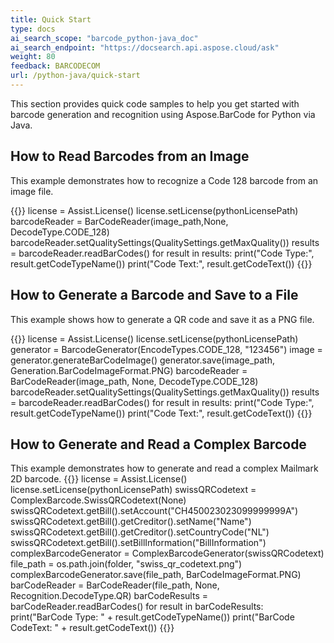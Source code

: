 ```yaml
---
title: Quick Start
type: docs
ai_search_scope: "barcode_python-java_doc"
ai_search_endpoint: "https://docsearch.api.aspose.cloud/ask"
weight: 80
feedback: BARCODECOM
url: /python-java/quick-start
---
```


This section provides quick code samples to help you get started with barcode 
generation and recognition using Aspose.BarCode for Python via Java.

## **How to Read Barcodes from an Image**
This example demonstrates how to recognize a Code 128 barcode from an image file.

{{<highlight python>}}
    license = Assist.License()
    license.setLicense(pythonLicensePath)
    barcodeReader = BarCodeReader(image_path,None, DecodeType.CODE_128)
    barcodeReader.setQualitySettings(QualitySettings.getMaxQuality())
    results = barcodeReader.readBarCodes()
    for result in results:
        print("Code Type:", result.getCodeTypeName())
        print("Code Text:", result.getCodeText())
{{</highlight>}}

## **How to Generate a Barcode and Save to a File**
This example shows how to generate a QR code and save it as a PNG file.

{{<highlight python>}}
    license = Assist.License()
    license.setLicense(pythonLicensePath)
    generator = BarcodeGenerator(EncodeTypes.CODE_128, "123456")
    image = generator.generateBarCodeImage()
    generator.save(image_path, Generation.BarCodeImageFormat.PNG)
    barcodeReader = BarCodeReader(image_path, None, DecodeType.CODE_128)
    barcodeReader.setQualitySettings(QualitySettings.getMaxQuality())
    results = barcodeReader.readBarCodes()
    for result in results:
        print("Code Type:", result.getCodeTypeName())
        print("Code Text:", result.getCodeText())
{{</highlight>}}

## **How to Generate and Read a Complex Barcode**
This example demonstrates how to generate and read a complex Mailmark 2D barcode.
{{<highlight python>}}
    license = Assist.License()
    license.setLicense(pythonLicensePath)
    swissQRCodetext = ComplexBarcode.SwissQRCodetext(None)
    swissQRCodetext.getBill().setAccount("CH450023023099999999A")
    swissQRCodetext.getBill().getCreditor().setName("Name")
    swissQRCodetext.getBill().getCreditor().setCountryCode("NL")
    swissQRCodetext.getBill().setBillInformation("BillInformation")
    complexBarcodeGenerator = ComplexBarcodeGenerator(swissQRCodetext)
    file_path = os.path.join(folder, "swiss_qr_codetext.png")
    complexBarcodeGenerator.save(file_path, BarCodeImageFormat.PNG)
    barCodeReader = BarCodeReader(file_path, None, Recognition.DecodeType.QR)
    barCodeResults = barCodeReader.readBarCodes()
    for result in barCodeResults:
        print("BarCode Type: " + result.getCodeTypeName())
        print("BarCode CodeText: " + result.getCodeText())
{{</highlight>}}





